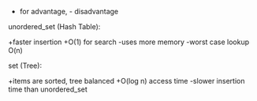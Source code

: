 + for advantage, - disadvantage

unordered_set (Hash Table):

+faster insertion
+O(1) for search
-uses more memory
-worst case lookup O(n)


set (Tree):

+items are sorted, tree balanced
+O(log n) access time
-slower insertion time than unordered_set